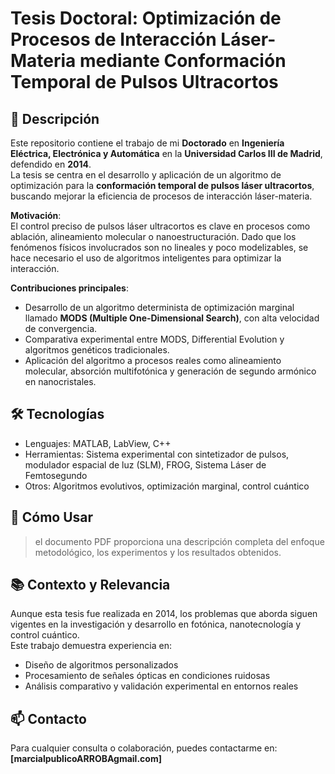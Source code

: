 # Tesis Doctoral: Optimización de Procesos de Interacción Láser-Materia mediante Conformación Temporal de Pulsos Ultracortos

## 📝 Descripción

Este repositorio contiene el trabajo de mi **Doctorado** en **Ingeniería Eléctrica, Electrónica y Automática** en la **Universidad Carlos III de Madrid**, defendido en **2014**.  
La tesis se centra en el desarrollo y aplicación de un algoritmo de optimización para la **conformación temporal de pulsos láser ultracortos**, buscando mejorar la eficiencia de procesos de interacción láser-materia.

**Motivación**:  
El control preciso de pulsos láser ultracortos es clave en procesos como ablación, alineamiento molecular o nanoestructuración. Dado que los fenómenos físicos involucrados son no lineales y poco modelizables, se hace necesario el uso de algoritmos inteligentes para optimizar la interacción.

**Contribuciones principales**:

- Desarrollo de un algoritmo determinista de optimización marginal llamado **MODS (Multiple One-Dimensional Search)**, con alta velocidad de convergencia.
- Comparativa experimental entre MODS, Differential Evolution y algoritmos genéticos tradicionales.
- Aplicación del algoritmo a procesos reales como alineamiento molecular, absorción multifotónica y generación de segundo armónico en nanocristales.

## 🛠 Tecnologías

- Lenguajes: MATLAB, LabView, C++
- Herramientas: Sistema experimental con sintetizador de pulsos, modulador espacial de luz (SLM), FROG, Sistema Láser de Femtosegundo
- Otros: Algoritmos evolutivos, optimización marginal, control cuántico


## 🚀 Cómo Usar

>  el documento PDF proporciona una descripción completa del enfoque metodológico, los experimentos y los resultados obtenidos.


## 📚 Contexto y Relevancia

Aunque esta tesis fue realizada en 2014, los problemas que aborda siguen vigentes en la investigación y desarrollo en fotónica, nanotecnología y control cuántico.  
Este trabajo demuestra experiencia en:

- Diseño de algoritmos personalizados
- Procesamiento de señales ópticas en condiciones ruidosas
- Análisis comparativo y validación experimental en entornos reales

## 📫 Contacto

Para cualquier consulta o colaboración, puedes contactarme en: **[marcialpublicoARROBAgmail.com]**  
